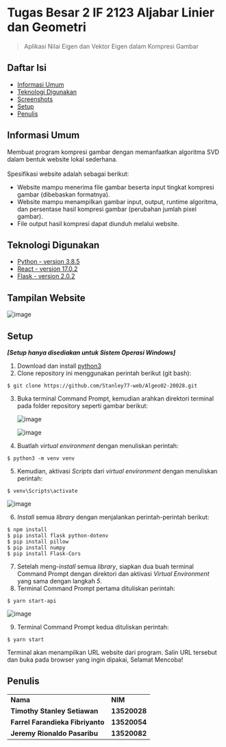 # Tugas Besar 2 IF 2123 Aljabar Linier dan Geometri
> Aplikasi Nilai Eigen dan Vektor Eigen dalam Kompresi Gambar

## Daftar Isi
* [Informasi Umum](#informasi-umum)
* [Teknologi Digunakan](#teknologi-digunakan)
* [Screenshots](#tampilan-website)
* [Setup](#setup)
* [Penulis](#penulis)
<!-- * [License](#license) -->

## Informasi Umum
Membuat program kompresi gambar dengan memanfaatkan algoritma SVD dalam bentuk 
website lokal sederhana. <br /> <br />
Spesifikasi website adalah sebagai berikut: 
- Website mampu menerima file gambar beserta input tingkat kompresi gambar 
(dibebaskan formatnya).
- Website mampu menampilkan gambar input, output, runtime algoritma, dan persentase 
hasil kompresi gambar (perubahan jumlah pixel gambar).
- File output hasil kompresi dapat diunduh melalui website.
<!-- You don't have to answer all the questions - just the ones relevant to your project. -->


## Teknologi Digunakan
- [Python - version 3.8.5](https://en.wikipedia.org/wiki/Python_(programming_language)) 
- [React - version 17.0.2](https://en.wikipedia.org/wiki/React_(JavaScript_library)) 
- [Flask - version 2.0.2](https://en.wikipedia.org/wiki/Flask_(web_framework)) 

## Tampilan Website

![image](https://user-images.githubusercontent.com/73146752/141695778-f849f46f-312f-4a04-970b-e56c1fbaba2a.png)

## Setup
***[Setup hanya disediakan untuk Sistem Operasi Windows]***
1. Download dan install [python3](https://www.python.org/downloads/)
2. Clone repository ini menggunakan perintah berikut (git bash):
```
$ git clone https://github.com/Stanley77-web/Algeo02-20028.git
```
3. Buka terminal Command Prompt, kemudian arahkan direktori terminal pada folder repository seperti gambar berikut:

    ![image](https://user-images.githubusercontent.com/73146752/141693651-37b17ad6-8d50-407a-8182-12a3196a065b.png)
    
    ![image](https://user-images.githubusercontent.com/73146752/141693306-29b73c48-1ad1-4b1d-a9b8-b2bad00716f8.png)
    
4. Buatlah *virtual environment* dengan menuliskan perintah:
```
$ python3 -m venv venv
```

5. Kemudian, aktivasi *Scripts* dari *virtual environment* dengan menuliskan perintah:
```
$ venv\Scripts\activate
```
   ![image](https://user-images.githubusercontent.com/73146752/141694110-cb2b45a8-f3b3-4c43-8c1c-f1854cc452ea.png)

6. *Install* semua *library* dengan menjalankan perintah-perintah berikut:
```
$ npm install
$ pip install flask python-dotenv
$ pip install pillow
$ pip install numpy
$ pip install Flask-Cors
```

7. Setelah meng-*install* semua *library*, siapkan dua buah terminal Command Prompt dengan direktori dan aktivasi *Virtual Environment* yang sama dengan langkah *5*.
8. Terminal Command Prompt pertama dituliskan perintah:
```
$ yarn start-api
```
   ![image](https://user-images.githubusercontent.com/73146752/141695513-91770eef-c6d7-4323-8517-eac7dad3b008.png)
   
9. Terminal Command Prompt kedua dituliskan perintah:
```
$ yarn start
```
Terminal akan menampilkan URL website dari program. Salin URL tersebut dan buka pada browser yang ingin dipakai, Selamat Mencoba!

## Penulis
<table>
    <tr>
      <td><b>Nama</b></td>
      <td><b>NIM</b></td>
    </tr>
    <tr>
      <td><b>Timothy Stanley Setiawan</b></td>
      <td><b>13520028</b></td>
    </tr>
    <tr>
      <td><b>Farrel Farandieka Fibriyanto</b></td>
      <td><b>13520054</b></td>
    </tr>
    <tr>
      <td><b>Jeremy Rionaldo Pasaribu</b></td>
      <td><b>13520082</b></td>
    </tr>
</table>
